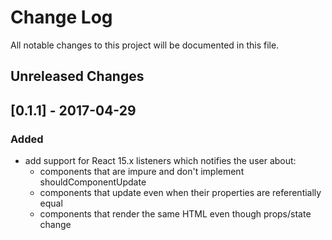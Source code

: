 # Change Log

All notable changes to this project will be documented in this file.

## Unreleased Changes

## [0.1.1] - 2017-04-29
### Added
- add support for React 15.x listeners which notifies the user about:
  - components that are impure and don't implement shouldComponentUpdate
  - components that update even when their properties are referentially equal
  - components that render the same HTML even though props/state change
